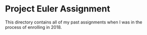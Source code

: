 # Project Euler Assignment

This directory contains all of my past assignments when I was in the process of enrolling in 2018.
